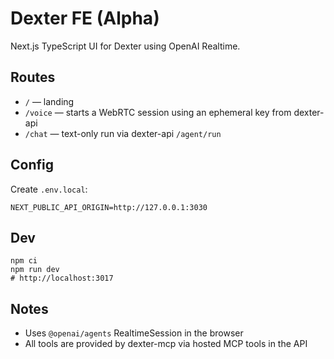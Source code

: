# Dexter FE (Alpha)

Next.js TypeScript UI for Dexter using OpenAI Realtime.

## Routes
- `/` — landing
- `/voice` — starts a WebRTC session using an ephemeral key from dexter-api
- `/chat` — text-only run via dexter-api `/agent/run`

## Config
Create `.env.local`:
```
NEXT_PUBLIC_API_ORIGIN=http://127.0.0.1:3030
```

## Dev
```
npm ci
npm run dev
# http://localhost:3017
```

## Notes
- Uses `@openai/agents` RealtimeSession in the browser
- All tools are provided by dexter-mcp via hosted MCP tools in the API

